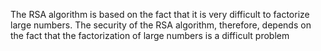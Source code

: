 The RSA algorithm is based on the fact that it is very difficult to factorize large numbers. The security of the RSA algorithm, therefore, depends on the fact that the factorization of large numbers is a difficult problem
